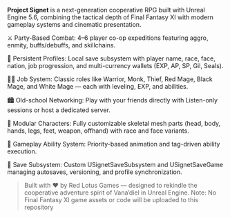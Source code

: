 **Project Signet** is a next-generation cooperative RPG built with Unreal Engine 5.6, combining the tactical depth of Final Fantasy XI with modern gameplay systems and cinematic presentation.

⚔️ Party-Based Combat: 4–6 player co-op expeditions featuring aggro, enmity, buffs/debuffs, and skillchains.

🧭 Persistent Profiles: Local save subsystem with player name, race, face, nation, job progression, and multi-currency wallets (EXP, AP, SP, Gil, Seals).

🧙‍♂️ Job System: Classic roles like Warrior, Monk, Thief, Red Mage, Black Mage, and White Mage — each with leveling, EXP, and abilities.

🏙️ Old-school Networking: Play with your friends directly with Listen-only sessions or host a dedicated server.

🧩 Modular Characters: Fully customizable skeletal mesh parts (head, body, hands, legs, feet, weapon, offhand) with race and face variants.

🧬 Gameplay Ability System: Priority-based animation and tag-driven ability execution.

💾 Save Subsystem: Custom USignetSaveSubsystem and USignetSaveGame managing autosaves, versioning, and profile synchronization.

> Built with ❤️ by Red Lotus Games — designed to rekindle the cooperative adventure spirit of Vana’diel in Unreal Engine.
> Note: No Final Fantasy XI game assets or code will be uploaded to this repository

